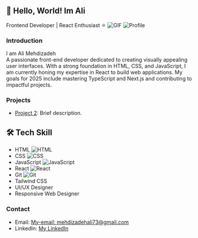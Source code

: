 ## 👋 Hello, World! Im Ali
Frontend Developer | React Enthusiast ⚛️
![GIF](https://media.giphy.com/media/qgQUggAC3Pfv687qPC/giphy.gif)
![Profile](https://komarev.com/ghpvc/?username=thelius1&label=Profile%20views&color=0e75b6&style=flat)

### Introduction
I am Ali Mehdizadeh               
A passionate front-end developer dedicated to creating visually appealing user interfaces. With a strong foundation in HTML, CSS, and JavaScript, I am currently honing my expertise in React to build web applications. My goals for 2025 include mastering TypeScript and Next.js and contributing to impactful projects.

### Projects
- [Project 2](https://github.com/Ali-mehdizadeh73/Camping-Web): Brief description.

## 🛠️ Tech Skill
- HTML ![HTML](https://img.icons8.com/color/48/000000/html-5.png)
- CSS ![CSS](https://img.icons8.com/color/48/000000/css3.png)
- JavaScript ![JavaScript](https://img.icons8.com/color/48/000000/javascript.png)
- React ![React](https://img.icons8.com/color/48/000000/react-native.png)
- Git ![Git](https://img.icons8.com/color/48/000000/git.png)
- Tailwind CSS
- UI/UX Designer
- Responsive Web Designer
### Contact
- Email: [My-email: mehdizadehali73@gmail.com](mehdizadehali73@gmail.com)
- LinkedIn: [My LinkedIn](https://www.linkedin.com/in/ali-mehdizadeh-40548a315/)
